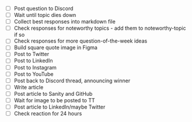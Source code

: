 - [ ] Post question to Discord
- [ ] Wait until topic dies down
- [ ] Collect best responses into markdown file
- [ ] Check responses for noteworthy topics - add them to noteworthy-topic if so
- [ ] Check responses for more question-of-the-week ideas
- [ ] Build square quote image in Figma
- [ ] Post to Twitter
- [ ] Post to LinkedIn
- [ ] Post to Instagram
- [ ] Post to YouTube
- [ ] Post back to Discord thread, announcing winner
- [ ] Write article
- [ ] Post article to Sanity and GitHub
- [ ] Wait for image to be posted to TT
- [ ] Post article to LinkedIn/maybe Twitter
- [ ] Check reaction for 24 hours
